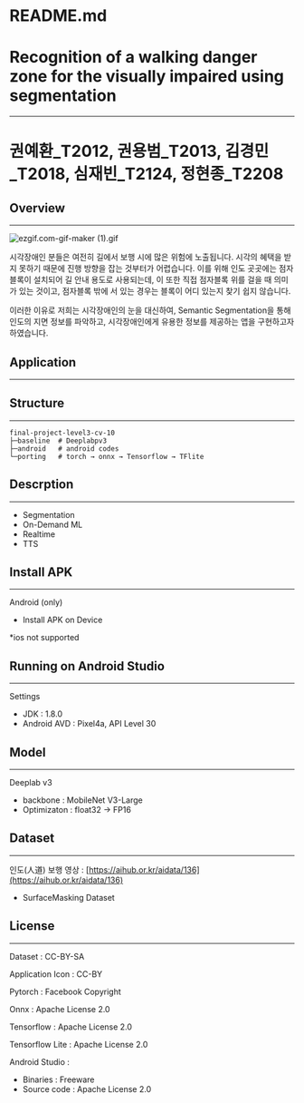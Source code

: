 # README.md

# **Recognition of a walking danger zone for the visually impaired using segmentation**

---

# **권예환_T2012, 권용범_T2013, 김경민_T2018, 심재빈_T2124, 정현종_T2208**

## **Overview**

---

![ezgif.com-gif-maker (1).gif](README%20md%20f4dd3370b16740868aa4959bb7c01681/ezgif.com-gif-maker_(1).gif)

시각장애인 분들은 여전히 길에서 보행 시에 많은 위험에 노출됩니다. 시각의 혜택을 받지 못하기 때문에 진행 방향을 잡는 것부터가 어렵습니다. 이를 위해 인도 곳곳에는 점자블록이 설치되어 길 안내 용도로 사용되는데, 이 또한 직접 점자블록 위를 걸을 때 의미가 있는 것이고, 점자블록 밖에 서 있는 경우는 블록이 어디 있는지 찾기 쉽지 않습니다.

이러한 이유로 저희는 시각장애인의 눈을 대신하여, Semantic Segmentation을 통해 인도의 지면 정보를 파악하고, 시각장애인에게 유용한 정보를 제공하는 앱을 구현하고자 하였습니다.

## Application

---

## Structure

---

```
final-project-level3-cv-10
├─baseline  # Deeplabpv3
├─android   # android codes
└─porting   # torch → onnx → Tensorflow → TFlite
```

## Descrption

---

- Segmentation
- On-Demand ML
- Realtime
- TTS

## Install APK

---

Android (only)

- Install APK on Device

*ios not supported

## Running on Android Studio

---

Settings

- JDK : 1.8.0
- Android AVD : Pixel4a, API Level 30

## Model

---

Deeplab v3

- backbone : MobileNet V3-Large
- Optimizaton : float32 → FP16

## Dataset

---

인도(人道) 보행 영상 : [https://aihub.or.kr/aidata/136](https://aihub.or.kr/aidata/136) 

- SurfaceMasking Dataset

## License

---

Dataset : CC-BY-SA

Application Icon : CC-BY

Pytorch : Facebook Copyright

Onnx : Apache License 2.0

Tensorflow : Apache License 2.0

Tensorflow Lite : Apache License 2.0

Android Studio : 

- Binaries : Freeware
- Source code : Apache License 2.0